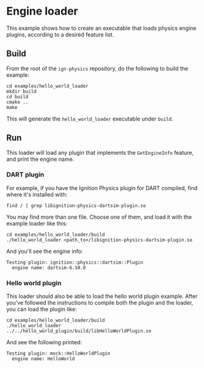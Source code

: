 # Engine loader

This example shows how to create an executable that loads physics engine
plugins, according to a desired feature list.

## Build

From the root of the `ign-physics` repository, do the following to build the example:

~~~
cd examples/hello_world_loader
mkdir build
cd build
cmake ..
make
~~~

This will generate the `hello_world_loader` executable under `build`.

## Run

This loader will load any plugin that implements the `GetEngineInfo` feature,
and print the engine name.

### DART plugin

For example, if you have the Ignition Physics plugin for DART compiled, find
where it's installed with:

~~~
find / | grep libignition-physics-dartsim-plugin.so
~~~

You may find more than one file. Choose one of them, and load it with
the example loader like this:

~~~
cd examples/hello_world_loader/build
./hello_world_loader <path_to>/libignition-physics-dartsim-plugin.so
~~~

And you'll see the engine info:

~~~
Testing plugin: ignition::physics::dartsim::Plugin
  engine name: dartsim-6.10.0
~~~

### Hello world plugin

This loader should also be able to load the hello world plugin example.
After you've followed the instructions to compile both the plugin and the
loader, you can load the plugin like:

~~~
cd examples/hello_world_loader/build
./hello_world_loader ../../hello_world_plugin/build/libHelloWorldPlugin.so
~~~

And see the following printed:

~~~
Testing plugin: mock::HelloWorldPlugin
  engine name: HelloWorld
~~~
